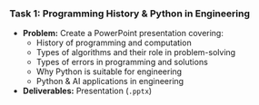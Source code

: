 ### **Task 1: Programming History & Python in Engineering**
- **Problem:** Create a PowerPoint presentation covering:
  - History of programming and computation
  - Types of algorithms and their role in problem-solving
  - Types of errors in programming and solutions
  - Why Python is suitable for engineering
  - Python & AI applications in engineering
- **Deliverables:**
   Presentation (`.pptx`)
  
